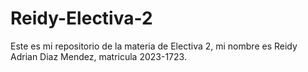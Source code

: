 # Reidy-Electiva-2

Este es mi repositorio de la materia de Electiva 2, mi nombre es Reidy Adrian Diaz Mendez, matricula 2023-1723.
